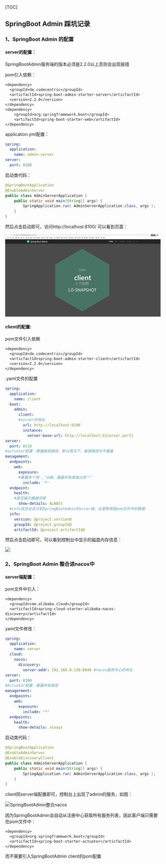 [TOC]



## SpringBoot Admin 踩坑记录

### 1、SpringBoot Admin 的配置
#### server的配置：
SpringBootAdmin服务端的版本必须是2.2.0以上否则会出现报错

pom引入依赖：
```
<dependency>
  <groupId>de.codecentric</groupId>
  <articfactId>spring-boot-admin-starter-server</articfactId>
  <version>2.2.0</version>
</dependency>
<dependency>
    <groupId>org.springframework.boot</groupId>
    <artifactId>spring-boot-starter-web</artifactId>
</dependency>
```
application.yml配置：

```yml
spring:
  application:
    name: admin-server
server:
  port: 8100
```

启动类代码：
```java
@SpringBootApplication
@EnableAdminServer
public class AdminServerApplication {
    public static void main(String[] args) {
        SpringApplication.run( AdminServerApplication.class, args );
    }
}

```

然后点击启动即可，访问http://localhost:8100/ 可以看到页面：

![SpringBootAdmin Server端页面](../images/SpringBootAdmin控制台.png)

#### client的配置:

pom文件引入依赖

```maven
<dependency>
  <groupId>de.codecentric</groupId>
  <articfactId>spring-boot-admin-starter-client</articfactId>
  <version>2.2.0</version>
</dependency>
```

.yaml文件的配置

```yaml
spring:
  application:
    name: client
  boot:
    admin:
      client:
      #server的地址
        url: http://localhost:8100
        instance:
          server-base-url: http://localhost:${server.port}
server:
  port: 8110
#actuator配置：暴露敏感路径，默认情况下，敏感路径并不暴露
management:
  endpoints:
    web:
      exposure:
      #暴露多个用','分隔，暴露所有用端点用‘*’
        include: '*'
  endpoint:
    health:
    #是否展示健康详情
      show-details: ALWAYS
  #info信息会显示到SpringBootAdmin的srver端，这里取得是pom文件中的数据
  info:
  	version: @project.version@
  	groupId: @project.groupId@
  	artifactId: @project.artifactId@
```

然后点击启动即可，可以看到控制台中显示的磁盘内存信息：

![](H:\personal_file\personal_learning_storage\关于java\Spring\images\SpringAdminClient信息.PNG)

### 2、SpringBoot Admin 整合进nacos中

#### server端配置：

pom文件中引入：

```
<dependency>
  <groupId>com.alibaba.cloud</groupId>
  <articfactId>spring-cloud-starter-alibaba-nacos-discovery</articfactId>
</dependency>
```

yaml文件修改：

```yaml
spring:
  application:
    name: server
  cloud:
    nacos:
      discovery:
        server-addr: 192.168.0.130:8848 #nacos服务中心的地址
server:
  port: 8100
#Actuator配置：暴露所有路径
managerment:
  endpoints: 
    web:
      exposure:
        include: "*"
  endpoints:
  	health:
  	  show-details: always
```

启动类代码：

```java
@SpringBootApplication
@EnableAdminServer
@EnableDiscoveryClient
public class AdminServerApplication {
    public static void main(String[] args) {
        SpringApplication.run( AdminServerApplication.class, args );
    }
}
```

client同server端配置即可，控制台上出现了admin的服务，如图：

![SpringBootAdmin整合nacos](H:\personal_file\personal_learning_storage\关于java\Spring\images\SpringBootAdmin整合nacosPNG.PNG)

因为SpringBootAdmin会自动从注册中心获取所有服务列表，因此客户端只需要在pom文件中：

```
<dependency>
  <groupId>org.springframework.boot</groupId>
  <articfactId>spring-boot-starter-actuator</articfactId>
</dependency>
```

而不需要引入SpringBootAdmin client的pom配置